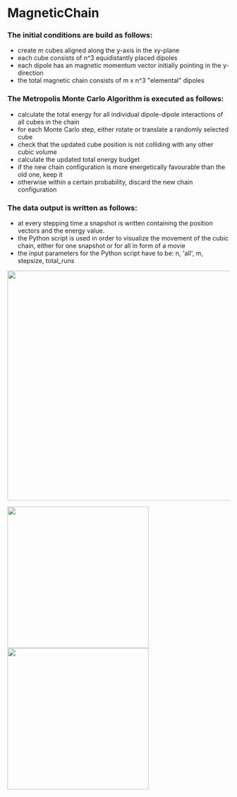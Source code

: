 # MagneticChain

### The initial conditions are build as follows:
- create m cubes aligned along the y-axis in the xy-plane
- each cube consists of n^3 equidistantly placed dipoles
- each dipole has an magnetic momentum vector initially pointing in the y-direction
- the total magnetic chain consists of m x n^3 "elemental" dipoles

### The Metropolis Monte Carlo Algorithm is executed as follows:
- calculate the total energy for all individual dipole-dipole interactions of all cubes in the chain
- for each Monte Carlo step, either rotate or translate a randomly selected cube
- check that the updated cube position is not colliding with any other cubic volume
- calculate the updated total energy budget
- if the new chain configuration is more energetically favourable than the old one, keep it
- otherwise within a certain probability, discard the new chain configuration

### The data output is written as follows:
- at every stepping time a snapshot is written containing the position vectors and the energy value.
- the Python script is used in order to visualize the movement of the cubic chain, either for one snapshot or for all in form of a movie
- the input parameters for the Python script have to be: n, 'all', m, stepsize, total_runs

<img src="https://user-images.githubusercontent.com/49908052/142904977-32e01a40-3841-4e8f-90a9-77800fc34035.png" width="520"/>
<p float="left">
<img src="https://user-images.githubusercontent.com/49908052/142904689-10754cb5-8eb9-4bd6-b849-d916ab174d85.gif" width="320"/>
<img src="https://user-images.githubusercontent.com/49908052/142904879-37e0bbef-fcad-409b-9b94-bf6e3efb61b4.gif" width="320"/>
</p>
